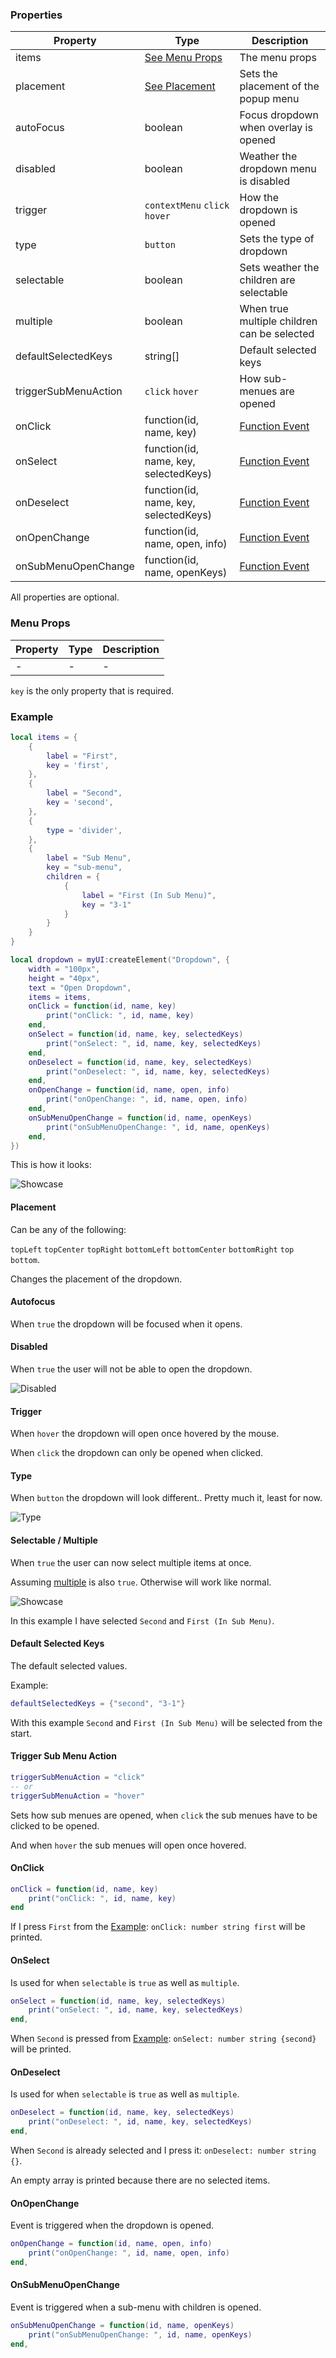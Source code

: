 ### Properties
| Property             | Type                                  | Description                                 |
|-                     |-                                      |-                                            |
| items                | [See Menu Props](#menu-props)         | The menu props                              |
| placement            | [See Placement](#placement)           | Sets the placement of the popup menu        |
| autoFocus            | boolean                               | Focus dropdown when overlay is opened       |
| disabled             | boolean                               | Weather the dropdown menu is disabled       |
| trigger              | `contextMenu` `click` `hover`         | How the dropdown is opened                  |
| type                 | `button`                              | Sets the type of dropdown                   |
| selectable           | boolean                               | Sets weather the children are selectable    |
| multiple             | boolean                               | When true multiple children can be selected |
| defaultSelectedKeys  | string[]                              | Default selected keys                       |
| triggerSubMenuAction | `click` `hover`                       | How sub-menues are opened                   |
| onClick              | function(id, name, key)               | [Function Event](#onclick)                  |
| onSelect             | function(id, name, key, selectedKeys) | [Function Event](#onselect)                 |
| onDeselect           | function(id, name, key, selectedKeys) | [Function Event](#ondeselect)               |
| onOpenChange         | function(id, name, open, info)        | [Function Event](#onopenchange)             |
| onSubMenuOpenChange  | function(id, name, openKeys)          | [Function Event](#onsubmenuopenchange)      |

All properties are optional.

### Menu Props
| Property  | Type                        | Description                           |
|-          |-                            |-                                      |
| -         | -                           | -                                     |

`key` is the only property that is required.

### Example
```lua
local items = {
    {
        label = "First",
        key = 'first',
    },
    {
        label = "Second",
        key = 'second',
    },
    {
        type = 'divider',
    },
    {
        label = "Sub Menu",
        key = "sub-menu",
        children = {
            {
                label = "First (In Sub Menu)",
                key = "3-1"
            }
        }
    }
}

local dropdown = myUI:createElement("Dropdown", {
    width = "100px",
    height = "40px",
    text = "Open Dropdown",
    items = items,
    onClick = function(id, name, key)
        print("onClick: ", id, name, key)
    end,
    onSelect = function(id, name, key, selectedKeys)
        print("onSelect: ", id, name, key, selectedKeys)
    end,
    onDeselect = function(id, name, key, selectedKeys)
        print("onDeselect: ", id, name, key, selectedKeys)
    end,
    onOpenChange = function(id, name, open, info)
        print("onOpenChange: ", id, name, open, info)
    end,
    onSubMenuOpenChange = function(id, name, openKeys)
        print("onSubMenuOpenChange: ", id, name, openKeys)
    end,
})
```
This is how it looks:<p/>
![Showcase](https://i.imgur.com/rtCBndl.png)

#### Placement
Can be any of the following:<p/>
`topLeft` `topCenter` `topRight` `bottomLeft` `bottomCenter` `bottomRight` `top` `bottom`.<p/>
Changes the placement of the dropdown.

#### Autofocus
When `true` the dropdown will be focused when it opens.

#### Disabled
When `true` the user will not be able to open the dropdown.<p/>
![Disabled](https://i.imgur.com/18QANDy.png)

#### Trigger
When `hover` the dropdown will open once hovered by the mouse.<p/>
When `click` the dropdown can only be opened when clicked.<p/>

#### Type
When `button` the dropdown will look different.. Pretty much it, least for now.<p/>
![Type](https://i.imgur.com/x6M8c8J.png)

#### Selectable / Multiple
When `true` the user can now select multiple items at once.<p/>
Assuming [multiple](#multiple) is also `true`. Otherwise will work like normal.<p/>
![Showcase](https://i.imgur.com/MDTV9jY.png)<p/>
In this example I have selected `Second` and `First (In Sub Menu)`.

#### Default Selected Keys
The default selected values.<p/>
Example:
```lua
defaultSelectedKeys = {"second", "3-1"}
```
With this example `Second` and `First (In Sub Menu)` will be selected from the start.

#### Trigger Sub Menu Action
```lua
triggerSubMenuAction = "click"
-- or
triggerSubMenuAction = "hover"
```
Sets how sub menues are opened, when `click` the sub menues have to be clicked to be opened.<p/>
And when `hover` the sub menues will open once hovered.

#### OnClick
```lua
onClick = function(id, name, key)
    print("onClick: ", id, name, key)
end
```
If I press `First` from the [Example](#example): `onClick: number string first` will be printed.

#### OnSelect
Is used for when `selectable` is `true` as well as `multiple`.
```lua
onSelect = function(id, name, key, selectedKeys)
    print("onSelect: ", id, name, key, selectedKeys)
end,
```
When `Second` is pressed from [Example](#example): `onSelect: number string {second}` will be printed.<p/>

#### OnDeselect
Is used for when `selectable` is `true` as well as `multiple`.
```lua
onDeselect = function(id, name, key, selectedKeys)
    print("onDeselect: ", id, name, key, selectedKeys)
end,
```
When `Second` is already selected and I press it: `onDeselect: number string {}`.<p/>
An empty array is printed because there are no selected items.

#### OnOpenChange
Event is triggered when the dropdown is opened.
```lua
onOpenChange = function(id, name, open, info)
    print("onOpenChange: ", id, name, open, info)
end,
```

#### OnSubMenuOpenChange
Event is triggered when a sub-menu with children is opened.
```lua
onSubMenuOpenChange = function(id, name, openKeys)
    print("onSubMenuOpenChange: ", id, name, openKeys)
end,
```